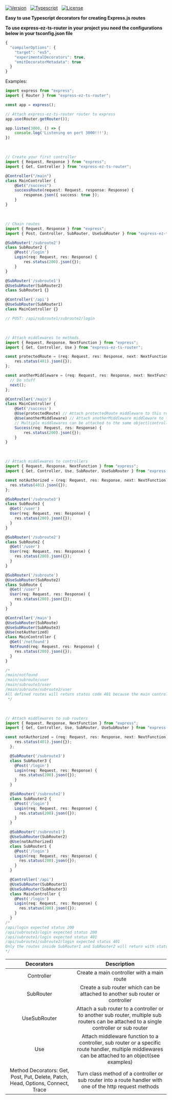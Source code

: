 [![Version][npm-version]][npm-url]&nbsp;&nbsp;
[![Typescript][npm-typescript]][npm-url]&nbsp;&nbsp;
[![License][github-license]][github-license-url]&nbsp;&nbsp;

**Easy to use Typescript decorators for creating Express.js routes**

**To use express-ez-ts-router in your project you need the configurations below in your tsconfig.json file**
```js
{
  "compilerOptions": {
    "target": "es5",
    "experimentalDecorators": true,
    "emitDecoratorMetadata": true
  }
}

```

Examples:

```ts
import express from "express";
import { Router } from "express-ez-ts-router";

const app = express();

// Attach express-ez-ts-router router to express
app.use(Router.getRouter());

app.listen(3000, () => {
    console.log('Listening on port 3000!!!');
})
```

<br>

```ts
// Create your first controller
import { Request, Response } from "express";
import { Get, Controller } from "express-ez-ts-router";

@Controller("/main")
class MainController {
    @Get("/success")
    successRoute(request: Request, response: Response) {
        response.json({ success: true });
    }
}
```
<br>

```ts
// Chain routes
import { Request, Response } from "express";
import { Post, Controller, SubRouter, UseSubRouter } from "express-ez-ts-router";

@SubRouter('/subroute2')
class SubRouter2 {
    @Post('/login')
    Login(req: Request, res: Response) {
        res.status(200).json({});
    }
}

@SubRouter('/subroute1')
@UseSubRouter(SubRouter2)
class SubRouter1 {}

@Controller('/api')
@UseSubRouter(SubRouter1)
class MainController {}

// POST: /api/subroute1/subroute2/login
```

<br>

```ts
// Attach middlewares to methods
import { Request, Response, NextFunction } from "express";
import { Get, Controller, Use } from "express-ez-ts-router";

const protectedRoute = (req: Request, res: Response, next: NextFunction) => {
    res.status(401).json({});
};

const anotherMiddleware = (req: Request, res: Response, next: NextFunction) => {
  // Do stuff
  next();
};

@Controller('/main')
class MainController {
    @Get('/success')
    @Use(protectedRoute) // Attach protectedRoute middleware to this route
    @Use(anotherMiddleware) // Attach anotherMiddleware middleware to this route
    // Multiple middlewares can be attached to the same object(controller, subrouter, request handler). Execution of order is from bottom to top. In this case anotherMiddleware will be executed before protectedRoute
    Success(req: Request, res: Response) {
        res.status(200).json({});
    }
}
```

<br>

```ts
// Attach middlewares to controllers
import { Request, Response, NextFunction } from "express";
import { Get, Controller, Use, SubRouter, UseSubRouter } from "express-ez-ts-router";

const notAuthorized = (req: Request, res: Response, next: NextFunction) => {
  res.status(401).json({});
};

@SubRouter('/subroute3')
class SubRoute3 {
  @Get('/user')
  User(req: Request, res: Response) {
    res.status(200).json({});
  }
}

@SubRouter('/subroute2')
class SubRoute2 {
  @Get('/user')
  User(req: Request, res: Response) {
    res.status(200).json({});
  }
}

@SubRouter('/subroute')
@UseSubRouter(SubRoute2)
class SubRoute {
  @Get('/user')
  User(req: Request, res: Response) {
    res.status(200).json({});
  }
}

@Controller('/main')
@UseSubRouter(SubRoute)
@UseSubRouter(SubRoute3)
@Use(notAuthorized)
class MainController {
  @Get('/notfound')
  NotFound(req: Request, res: Response) {
    res.status(200).json({});
  }
}

/*
/main/notfound
/main/subroute/user
/main/subroute3/user
/main/subroute/subroute2/user
All defined routes will return status code 401 because the main controller uses the middleware notAuthorized
 */
```

<br>

```ts
// Attach middlewares to sub routers
import { Request, Response, NextFunction } from "express";
import { Get, Controller, Use, SubRouter, UseSubRouter } from "express-ez-ts-router";

const notAuthorized = (req: Request, res: Response, next: NextFunction) => {
    res.status(401).json({});
  };

  @SubRouter('/subroute3')
  class SubRouter3 {
    @Post('/login')
    Login(req: Request, res: Response) {
      res.status(200).json({});
    }
  }

  @SubRouter('/subroute2')
  class SubRouter2 {
    @Post('/login')
    Login(req: Request, res: Response) {
      res.status(200).json({});
    }
  }

  @SubRouter('/subroute1')
  @UseSubRouter(SubRouter2)
  @Use(notAuthorized)
  class SubRouter1 {
    @Post('/login')
    Login(req: Request, res: Response) {
      res.status(200).json({});
    }
  }

  @Controller('/api')
  @UseSubRouter(SubRouter1)
  @UseSubRouter(SubRouter3)
  class MainController {
    @Post('/login')
    Login(req: Request, res: Response) {
      res.status(200).json({});
    }
  }
/*
/api/login expected status 200
/api/subroute3/login expected status 200
/api/subroute1/login expected status 401
/api/subroute1/subroute2/login expected status 401
Only the routes inside SubRouter1 and SubRouter2 will return with status 401
*/
```

|                                   Decorators                                    |                                                                     Description                                                                     |
|:-------------------------------------------------------------------------------:|:---------------------------------------------------------------------------------------------------------------------------------------------------:|
|                                Controller                                |                                                     Create a main controller with a main route                                                      |
|                                 SubRouter                                |                                    Create a sub router which can be attached to another sub router or controller                                    |
|                             UseSubRouter                             |       Attach a sub router to a controller or to another sub router, multiple sub routers can be attached to a single controller or sub router       |
|                                 Use                                 | Attach middleware function to a controller, sub router or a specific route handler, multiple middlewares can be attached to an object(see examples) |
| Method Decorators: Get, Post, Put, Delete, Patch, Head, Options, Connect, Trace |                      Turn class method of a controller or sub router into a route handler with one of the http request methods                      |

[npm-url]: https://www.npmjs.com/package/express-ez-ts-router
[npm-version]: https://img.shields.io/npm/v/express-ez-ts-router
[github-license]: https://img.shields.io/npm/l/express-ez-ts-router
[github-license-url]: https://github.com/doganhekimoglu/express-ez-ts-router/blob/master/LICENSE
[npm-typescript]: https://img.shields.io/npm/types/express-ez-ts-router